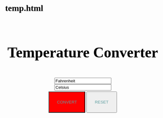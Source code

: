 # temp.html
<!DOCTYPE html>
<html lang="en">
<head>
<meta charset="UTF-8">
<meta name="viewport" content="width=device-width, initial-scale=1.0">
<style>
 #convert {
  background-color:red;
}
#convert:hover {
  background-color:yellow;
}
h1 {
  font-family:'Times New Roman', Times, serif;
  margin-top: 100px;
  color:black;
}
.box{
  margin-top: 55px;
  display: block;
  width: 50%;
  height: 30ch;
  background-image:url("https://static.vecteezy.com/system/resources/thumbnails/002/295/452/small/background-of-scientific-and-technological-system-for-calculating-complex-data-vector.jpg");
}

input {
  display: block;
  padding: 10px;
  margin-top: 30px;
  color: #f4a55a;
  font-family: cursive, sans-serif;
}
::-webkit-input-placeholder {
   color:black;
}

:-ms-input-placeholder {  
   color:brown;  
}
button {
  padding: 25px;
  color:cadetblue;
  margin-top: 3px;
}
</style>
<title>Temperature Converter</title>
</head>
<body>
  <h1><center><font size="7">Temperature Converter</font></center></h1>
  <center>
  <div class="box">
  <input type="text" id="fahrenheit" placeholder="Fahrenheit" name="f" value="" />
  <input type="text" id="celsius" placeholder="Celsius" name="c" value="" />
  <button id="convert">CONVERT</button>
  <button id="clear">RESET</button>
  </div>
  </center>
  <script>
    document.getElementById('convert').onclick = tempConvert;
    document.getElementById('clear').onclick = clearForm;
    function tempConvert() {
       var fahrenheit = document.getElementById("fahrenheit").value;
       var celsius = document.getElementById("celsius").value;
       if (fahrenheit != '') {
            celsius = (parseFloat(fahrenheit) - 32) / 1.8;
       } 
      else {
        fahrenheit = (parseFloat(celsius) * 1.8) + 32;
       }
    document.getElementById('fahrenheit').value = parseFloat(fahrenheit).toFixed(1);
    document.getElementById('celsius').value = parseFloat(celsius).toFixed(1);
    }
   function clearForm() {
    document.getElementById('fahrenheit').value = '';
    document.getElementById('celsius').value = '';
   } 
</script>
</body>
</html>
